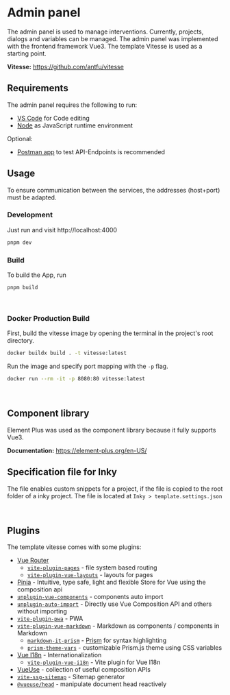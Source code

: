 # Admin panel

The admin panel is used to manage interventions. Currently, projects, dialogs and variables can be managed.
The admin panel was implemented with the frontend framework Vue3. The template Vitesse is used as a starting point.

**Vitesse:** https://github.com/antfu/vitesse

## Requirements

The admin panel requires the following to run:

- [VS Code](https://code.visualstudio.com) for Code editing
- [Node](https://nodejs.org/en/) as JavaScript runtime environment

Optional:

- [Postman app](https://www.postman.com/downloads/) to test API-Endpoints is recommended

## Usage

To ensure communication between the services, the addresses (host+port) must be adapted.

### Development

Just run and visit http://localhost:4000

```bash
pnpm dev
```

### Build

To build the App, run

```bash
pnpm build
```

<br>

### Docker Production Build

First, build the vitesse image by opening the terminal in the project's root directory.

```bash
docker buildx build . -t vitesse:latest
```

Run the image and specify port mapping with the `-p` flag.

```bash
docker run --rm -it -p 8080:80 vitesse:latest
```

<br>

## Component library

Element Plus was used as the component library because it fully supports Vue3.

**Documentation:** https://element-plus.org/en-US/


## Specification file for Inky

The file enables custom snippets for a project, if the file is copied to the root folder of a inky project.
The file is located at ``Inky > template.settings.json``

<br>

## Plugins

The template vitesse comes with some plugins:

- [Vue Router](https://github.com/vuejs/vue-router)
  - [`vite-plugin-pages`](https://github.com/hannoeru/vite-plugin-pages) - file system based routing
  - [`vite-plugin-vue-layouts`](https://github.com/JohnCampionJr/vite-plugin-vue-layouts) - layouts for pages
- [Pinia](https://pinia.esm.dev) - Intuitive, type safe, light and flexible Store for Vue using the composition api
- [`unplugin-vue-components`](https://github.com/antfu/unplugin-vue-components) - components auto import
- [`unplugin-auto-import`](https://github.com/antfu/unplugin-auto-import) - Directly use Vue Composition API and others without importing
- [`vite-plugin-pwa`](https://github.com/antfu/vite-plugin-pwa) - PWA
- [`vite-plugin-vue-markdown`](https://github.com/antfu/vite-plugin-vue-markdown) - Markdown as components / components in Markdown
  - [`markdown-it-prism`](https://github.com/jGleitz/markdown-it-prism) - [Prism](https://prismjs.com/) for syntax highlighting
  - [`prism-theme-vars`](https://github.com/antfu/prism-theme-vars) - customizable Prism.js theme using CSS variables
- [Vue I18n](https://github.com/intlify/vue-i18n-next) - Internationalization
  - [`vite-plugin-vue-i18n`](https://github.com/intlify/vite-plugin-vue-i18n) - Vite plugin for Vue I18n
- [VueUse](https://github.com/antfu/vueuse) - collection of useful composition APIs
- [`vite-ssg-sitemap`](https://github.com/jbaubree/vite-ssg-sitemap) - Sitemap generator
- [`@vueuse/head`](https://github.com/vueuse/head) - manipulate document head reactively
